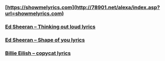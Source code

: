 ### [https://showmelyrics.com](http://78901.net/alexa/index.asp?url=showmelyrics.com)
### [Ed Sheeran – Thinking out loud lyrics](https://260store.com/__media__/js/netsoltrademark.php?d=showmelyrics.com/lyrics/ed-sheeran-thinking-out-loud)
### [Ed Sheeran – Shape of you lyrics](http://400nllakeshore.org/__media__/js/netsoltrademark.php?d=showmelyrics.com/lyrics/ed-sheeran-shape-of-you)
### [Billie Eilish – copycat lyrics](http://1-800govoigt.com/__media__/js/netsoltrademark.php?d=showmelyrics.com/lyrics/billie-eilish-copycat-2)
